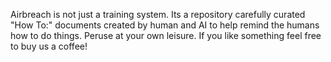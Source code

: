 Airbreach is not just a training system. Its a repository carefully curated "How To:" documents created by human and AI to help remind the humans how to do things. Peruse at your own leisure. If you like something feel free to buy us a coffee!
